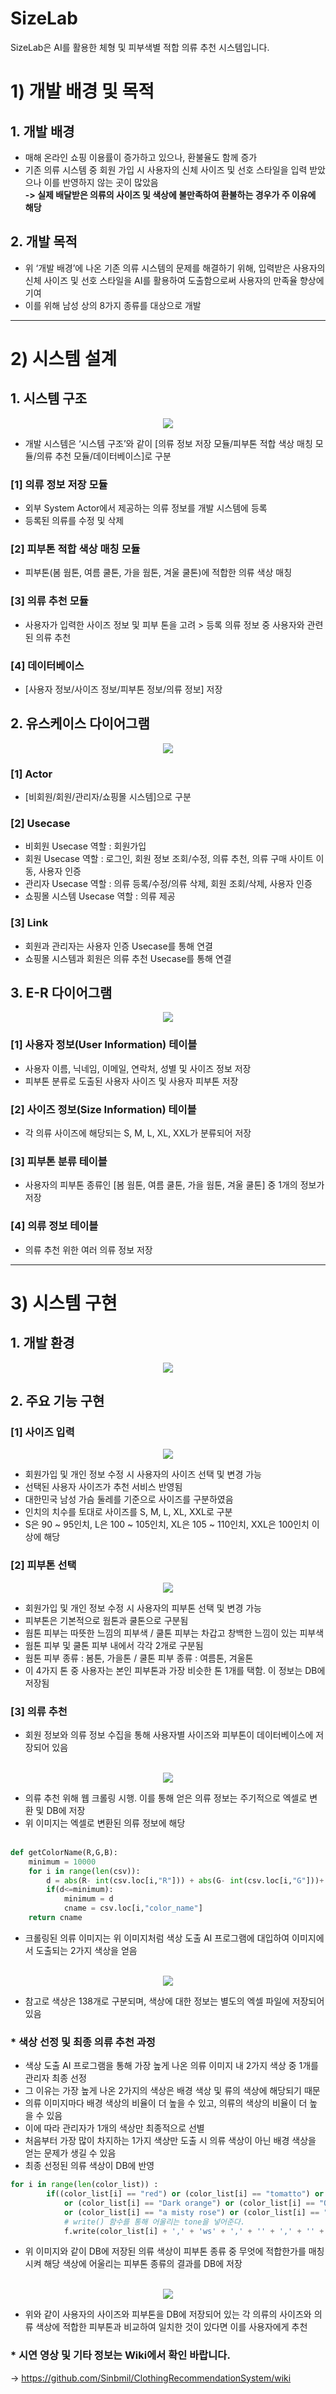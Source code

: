 # SizeLab
SizeLab은 AI를 활용한 체형 및 피부색별 적합 의류 추천 시스템입니다.
# 1) 개발 배경 및 목적   
## 1. 개발 배경   
* 매해 온라인 쇼핑 이용률이 증가하고 있으나, 환불율도 함께 증가
* 기존 의류 시스템 중 회원 가입 시 사용자의 신체 사이즈 및 선호 스타일을 입력 받았으나 이를 반영하지 않는 곳이 많았음<br>
**-> 실제 배달받은 의류의 사이즈 및 색상에 불만족하여 환불하는 경우가 주 이유에 해당**

## 2. 개발 목적
* 위 ‘개발 배경’에 나온 기존 의류 시스템의 문제를 해결하기 위해, 입력받은 사용자의 신체 사이즈 및 선호 스타일을 AI를 활용하여 도출함으로써 사용자의 만족율 향상에 기여
* 이를 위해 남성 상의 8가지 종류를 대상으로 개발
<hr/>

# 2) 시스템 설계
## 1. 시스템 구조
<p align="center">
 <img src="https://user-images.githubusercontent.com/83913056/170935275-108ee07f-1c97-4335-9569-4c1ab12a82eb.png">
</p>

* 개발 시스템은 ‘시스템 구조’와 같이 [의류 정보 저장 모듈/피부톤 적합 색상 매칭 모듈/의류 추천 모듈/데이터베이스]로 구분
### [1] 의류 정보 저장 모듈
* 외부 System Actor에서 제공하는 의류 정보를 개발 시스템에 등록
* 등록된 의류를 수정 및 삭제
### [2] 피부톤 적합 색상 매칭 모듈
* 피부톤(봄 웜톤, 여름 쿨톤, 가을 웜톤, 겨울 쿨톤)에 적합한 의류 색상 매칭
### [3] 의류 추천 모듈
* 사용자가 입력한 사이즈 정보 및 피부 톤을 고려 > 등록 의류 정보 중 사용자와 관련된 의류 추천
### [4] 데이터베이스 
* [사용자 정보/사이즈 정보/피부톤 정보/의류 정보] 저장

## 2. 유스케이스 다이어그램
<p align="center">
 <img src="https://user-images.githubusercontent.com/83913056/170938345-22efc10a-617b-478c-9be9-20b48747a4f7.png">
</p>

### [1] Actor
* [비회원/회원/관리자/쇼핑몰 시스템]으로 구분
### [2] Usecase
* 비회원 Usecase 역할 : 회원가입
* 회원 Usecase 역할 : 로그인, 회원 정보 조회/수정, 의류 추천, 의류 구매 사이트 이동, 사용자 인증
* 관리자 Usecase 역할 : 의류 등록/수정/의류 삭제, 회원 조회/삭제, 사용자 인증
* 쇼핑몰 시스템 Usecase 역할 : 의류 제공
### [3] Link
* 회원과 관리자는 사용자 인증 Usecase를 통해 연결
* 쇼핑몰 시스템과 회원은 의류 추천 Usecase를 통해 연결

## 3. E-R 다이어그램
<p align="center">
 <img src="https://user-images.githubusercontent.com/83913056/170939303-ae6dd4ee-ccec-4bac-9fed-d10673e1306f.png">
</p>

### [1] 사용자 정보(User Information) 테이블
* 사용자 이름, 닉네임, 이메일, 연락처, 성별 및 사이즈 정보 저장
* 피부톤 분류로 도출된 사용자 사이즈 및 사용자 피부톤 저장
### [2] 사이즈 정보(Size Information) 테이블
* 각 의류 사이즈에 해당되는 S, M, L, XL, XXL가 분류되어 저장
### [3] 피부톤 분류 테이블
* 사용자의 피부톤 종류인 [봄 웜톤, 여름 쿨톤, 가을 웜톤, 겨울 쿨톤] 중 1개의 정보가 저장
### [4] 의류 정보 테이블
* 의류 추천 위한 여러 의류 정보 저장
<hr/>

# 3) 시스템 구현
## 1. 개발 환경
<p align="center">
 <img src="https://user-images.githubusercontent.com/83913056/170942888-82788db3-e569-4846-a65f-9247434f6aac.png">
</p>

## 2. 주요 기능 구현
### [1] 사이즈 입력
<p align="center">
 <img src="https://user-images.githubusercontent.com/83913056/170944485-91a7e7b5-f729-4a45-b2d8-3a9d78d9b65c.png">
</p>

* 회원가입 및 개인 정보 수정 시 사용자의 사이즈 선택 및 변경 가능
* 선택된 사용자 사이즈가 추천 서비스 반영됨
* 대한민국 남성 가슴 둘레를 기준으로 사이즈를 구분하였음
* 인치의 치수를 토대로 사이즈를 S, M, L, XL, XXL로 구분
* S은 90 ~ 95인치, L은 100 ~ 105인치, XL은 105 ~ 110인치, XXL은 100인치 이상에 해당

### [2] 피부톤 선택
<p align="center">
 <img src="https://user-images.githubusercontent.com/83913056/170944893-11bd3097-bb09-486d-a212-485c0eac8706.png">
</p>

* 회원가입 및 개인 정보 수정 시 사용자의 피부톤 선택 및 변경 가능
* 피부톤은 기본적으로 웜톤과 쿨톤으로 구분됨
* 웜톤 피부는 따뜻한 느낌의 피부색 / 쿨톤 피부는 차갑고 창백한 느낌이 있는 피부색
* 웜톤 피부 및 쿨톤 피부 내에서 각각 2개로 구분됨
* 웜톤 피부 종류 : 봄톤, 가을톤 / 쿨톤 피부 종류 : 여름톤, 겨울톤
* 이 4가지 톤 중 사용자는 본인 피부톤과 가장 비슷한 톤 1개를 택함. 이 정보는 DB에 저장됨

### [3] 의류 추천
* 회원 정보와 의류 정보 수집을 통해 사용자별 사이즈와 피부톤이 데이터베이스에 저장되어 있음<br><br>
<p align="center">
 <img src="https://user-images.githubusercontent.com/83913056/170949045-091f4542-4924-41fc-b2d2-07764ce68b38.png">
</p>

* 의류 추천 위해 웹 크롤링 시행. 이를 통해 얻은 의류 정보는 주기적으로 엑셀로 변환 및 DB에 저장
* 위 이미지는 엑셀로 변환된 의류 정보에 해당<br><br>

```python
def getColorName(R,G,B): 
    minimum = 10000
    for i in range(len(csv)):
        d = abs(R- int(csv.loc[i,"R"])) + abs(G- int(csv.loc[i,"G"]))+ abs(B- int(csv.loc[i,"B"]))
        if(d<=minimum):
            minimum = d
            cname = csv.loc[i,"color_name"]
    return cname
```
* 크롤링된 의류 이미지는 위 이미지처럼 색상 도출 AI 프로그램에 대입하여 이미지에서 도출되는 2가지 색상을 얻음<br><br>
<p align="center">
 <img src="https://user-images.githubusercontent.com/83913056/170965912-a78f3b61-a685-45d9-b806-0f6d4cf12746.png">
</p>

* 참고로 색상은 138개로 구분되며, 색상에 대한 정보는 별도의 엑셀 파일에 저장되어 있음 

### * 색상 선정 및 최종 의류 추천 과정
* 색상 도출 AI 프로그램을 통해 가장 높게 나온 의류 이미지 내 2가지 색상 중 1개를 관리자 최종 선정
* 그 이유는 가장 높게 나온 2가지의 색상은 배경 색상 및 류의 색상에 해당되기 때문
* 의류 이미지마다 배경 색상의 비율이 더 높을 수 있고, 의류의 색상의 비율이 더 높을 수 있음
* 이에 따라 관리자가 1개의 색상만 최종적으로 선별
* 처음부터 가장 많이 차지하는 1가지 색상만 도출 시 의류 색상이 아닌 배경 색상을 얻는 문제가 생길 수 있음
* 최종 선정된 의류 색상이 DB에 반영
```python
for i in range(len(color_list)) :
        if((color_list[i] == "red") or (color_list[i] == "tomatto") or (color_list[i] == "Coral") 
            or (color_list[i] == "Dark orange") or (color_list[i] == "Orange") 
            or (color_list[i] == "a misty rose") or (color_list[i] == "Linen")): 
            # write() 함수를 통해 어울리는 tone을 넣어준다.
            f.write(color_list[i] + ',' + 'ws' + ',' + '' + ',' + '' + ',' + ''+ '\n')
```
* 위 이미지와 같이 DB에 저장된 의류 색상이 피부톤 종류 중 무엇에 적합한가를 매칭시켜 해당 색상에 어울리는 피부톤 종류의 결과를 DB에 저장<br><br>
<p align="center"> 
 <img src="https://user-images.githubusercontent.com/83913056/170969169-93061fa7-425a-4c9d-ab13-befd7a0d811e.png">
</p>

* 위와 같이 사용자의 사이즈와 피부톤을 DB에 저장되어 있는 각 의류의 사이즈와 의류 색상에 적합한 피부톤과 비교하여 일치한 것이 있다면 이를 사용자에게 추천

### * 시연 영상 및 기타 정보는 Wiki에서 확인 바랍니다.
-> https://github.com/Sinbmil/ClothingRecommendationSystem/wiki
